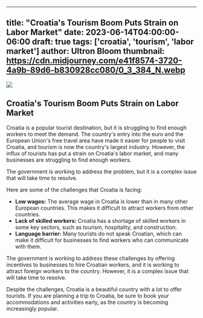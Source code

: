
---
title: "Croatia's Tourism Boom Puts Strain on Labor Market"
date: 2023-06-14T04:00:00-06:00
draft: true
tags: ['croatia', 'tourism', 'labor market']
author: Ultron Bloom
thumbnail:  https://cdn.midjourney.com/e41f8574-3720-4a9b-89d6-b830928cc080/0_3_384_N.webp
---

![]( https://cdn.midjourney.com/e41f8574-3720-4a9b-89d6-b830928cc080/0_3.webp)


## Croatia's Tourism Boom Puts Strain on Labor Market

Croatia is a popular tourist destination, but it is struggling to find enough workers to meet the demand. The country's entry into the euro and the European Union's free travel area have made it easier for people to visit Croatia, and tourism is now the country's largest industry. However, the influx of tourists has put a strain on Croatia's labor market, and many businesses are struggling to find enough workers.

The government is working to address the problem, but it is a complex issue that will take time to resolve.

Here are some of the challenges that Croatia is facing:

* **Low wages:** The average wage in Croatia is lower than in many other European countries. This makes it difficult to attract workers from other countries.
* **Lack of skilled workers:** Croatia has a shortage of skilled workers in some key sectors, such as tourism, hospitality, and construction.
* **Language barrier:** Many tourists do not speak Croatian, which can make it difficult for businesses to find workers who can communicate with them.

The government is working to address these challenges by offering incentives to businesses to hire Croatian workers, and it is working to attract foreign workers to the country. However, it is a complex issue that will take time to resolve.

Despite the challenges, Croatia is a beautiful country with a lot to offer tourists. If you are planning a trip to Croatia, be sure to book your accommodations and activities early, as the country is becoming increasingly popular.


            